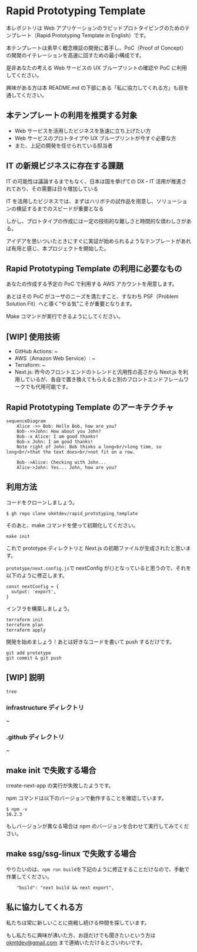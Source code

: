 # Rapid Prototyping Template

本レポジトリは Web アプリケーションのラピッドプロトタイピングのためのテンプレート（Rapid Prototyping Template in English）です。

本テンプレートは素早く概念検証の開発に着手し、PoC（Proof of Concept）の開発のイテレーションを高速に回すための最小構成です。

是非あなたの考える Web サービスの UX ブループリントの確認や PoC に利用してください。

興味がある方は本 README.md の下部にある「私に協力してくれる方」も目を通してください。

## 本テンプレートの利用を推奨する対象

- Web サービスを活用したビジネスを急速に立ち上げたい方
- Web サービスのプロトタイプや UX ブループリントが今すぐ必要な方
- また、上記の開発を任せられている担当者

## IT の新規ビジネスに存在する課題

IT の可能性は議論するまでもなく、日本は国を挙げての DX・IT 活用が推進されており、その需要は日々増加している

IT を活用したビジネスでは、まずはハリボテの試作品を用意し、ソリューションの検証するまでのスピードが重要となる

しかし、プロトタイプの作成には一定の技術的な難しさと時間的な煩わしさがある。

アイデアを思いついたときにすぐに実証が始められるようなテンプレートがあれば有用と感じ、本プロジェクトを開始した。

## Rapid Prototyping Template の利用に必要なもの

あなたの作成する予定の PoC で利用する AWS アカウントを用意します。

あとはその PoC がユーザのニーズを満たすこと、すなわち PSF（Problem Solution Fit）へと導く"やる気"こそが重要となります。

Make コマンドが実行できるようにしてください。

## [WIP] 使用技術

- GitHub Actions: ~
- AWS（Amazon Web Service）: ~
- Terraform: ~
- Next.js: 昨今のフロントエンドのトレンドと汎用性の高さから Next.js を利用しているが、各自で置き換えてもらえると別のフロントエンドフレームワークでも代用可能です。

## Rapid Prototyping Template のアーキテクチャ

```mermaid
sequenceDiagram
    Alice ->> Bob: Hello Bob, how are you?
    Bob-->>John: How about you John?
    Bob--x Alice: I am good thanks!
    Bob-x John: I am good thanks!
    Note right of John: Bob thinks a long<br/>long time, so long<br/>that the text does<br/>not fit on a row.

    Bob-->Alice: Checking with John...
    Alice->John: Yes... John, how are you?
```

## 利用方法

コードをクローンしましょう。

```
$ gh repo clone okmtdev/rapid_prototyping_template
```

そのあと、make コマンドを使って初期化してください。

```
make init
```

これで prototype ディレクトリと Next.js の初期ファイルが生成されたと思います。

`prototype/next.config.js`で nextConfig が`{}`となっていると思うので、それを以下のように修正します。

```
const nextConfig = {
  output: 'export',
}
```

インフラを構築しましょう。

```
terraform init
terraform plan
terraform apply
```

開発を始めましょう！あとは好きなコードを書いて push するだけです。

```
git add prototype
git commit & git push
```

## [WIP] 説明

```
tree
```

### infrastructure ディレクトリ

~

### .github ディレクトリ

~

## make init で失敗する場合

create-next-app の実行が失敗したようです。

npm コマンドは以下のバージョンで動作することを確認しています。

```
$ npm -v
10.2.3
```

もしバージョンが異なる場合は npm のバージョンを合わせて実行してみてください。

## make ssg/ssg-linux で失敗する場合

やりたいのは、`npm run build`を下記のように修正することだけなので、手動で作業してください。

```
    "build": "next build && next export",
```

## 私に協力してくれる方

私たちは常に新しいことに挑戦し続ける仲間を探しています。

もし私たちに興味が沸いた方、お話だけでも聞きたいという方は okmtdev@gmail.com まで連絡いただけるとさいわいです。
